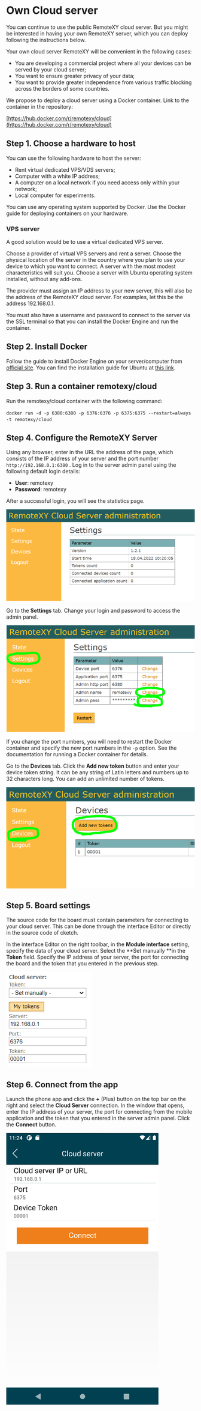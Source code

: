 # Own Cloud server

You can continue to use the public RemoteXY cloud server. But you might be interested in having your own RemoteXY server, which you can deploy following the instructions below.

Your own cloud server RemoteXY will be convenient in the following cases:

- You are developing a commercial project where all your devices can be served by your cloud server;
- You want to ensure greater privacy of your data;
- You want to provide greater independence from various traffic blocking across the borders of some countries.

We propose to deploy a cloud server using a Docker container. Link to the container in the repository:

[https://hub.docker.com/r/remotexy/cloud](https://hub.docker.com/r/remotexy/cloud)

## Step 1. Choose a hardware to host

You can use the following hardware to host the server:

- Rent virtual dedicated VPS/VDS servers;
- Computer with a white IP address;
- A computer on a local network if you need access only within your network;
- Local computer for experiments.

You can use any operating system supported by Docker. Use the Docker guide for deploying containers on your hardware.

### VPS server

A good solution would be to use a virtual dedicated VPS server.

Choose a provider of virtual VPS servers and rent a server. Choose the physical location of the server in the country where you plan to use your device to which you want to connect. A server with the most modest characteristics will suit you. Choose a server with Ubuntu operating system installed, without any add-ons.

The provider must assign an IP address to your new server, this will also be the address of the RemoteXY cloud server. For examples, let this be the address 192.168.0.1.

You must also have a username and password to connect to the server via the SSL terminal so that you can install the Docker Engine and run the container.

## Step 2. Install Docker

Follow the guide to install Docker Engine on your server/computer from [official site](https://docs.docker.com/engine/install/). You can find the installation guide for Ubuntu at [this link](https://docs.docker.com/engine/install/ubuntu/).

## Step 3. Run a container remotexy/cloud

Run the remotexy/cloud container with the following command:

`docker run -d -p 6380:6380 -p 6376:6376 -p 6375:6375 --restart=always -t remotexy/cloud`

## Step 4. Configure the RemoteXY Server

Using any browser, enter in the URL the address of the page, which consists of the IP address of your server and the port number `http://192.168.0.1:6380` . Log in to the server admin panel using the following default login details:

- **User**: remotexy
- **Password**: remotexy

After a successful login, you will see the statistics page.

![](en_01.png)



Go to the **Settings** tab. Change your login and password to access the admin panel.

![](en_02.png)

If you change the port numbers, you will need to restart the Docker container and specify the new port numbers in the `-p` option. See the documentation for running a Docker container for details.

Go to the **Devices** tab. Click the **Add new token** button and enter your device token string. It can be any string of Latin letters and numbers up to 32 characters long. You can add an unlimited number of tokens.

![](en_03.png)

## Step 5. Board settings

The source code for the board must contain parameters for connecting to your cloud server. This can be done through the interface Editor or directly in the source code of cketch.

In the interface Editor on the right toolbar, in the **Module interface** setting, specify the data of your cloud server. Select the **Set manually **in the **Token** field. Specify the IP address of your server, the port for connecting the board and the token that you entered in the previous step.

![](en_04.png)





## Step 6. Connect from the app

Launch the phone app and click the **+** (Plus) button on the top bar on the right and select the **Cloud Server** connection. In the window that opens, enter the IP address of your server, the port for connecting from the mobile application and the token that you entered in the server admin panel. Click the **Connect** button.

![](en_05.png)

